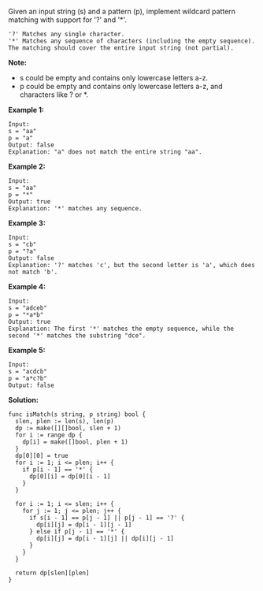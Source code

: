 Given an input string (s) and a pattern (p), implement wildcard pattern matching with support for '?' and '*'.
```
'?' Matches any single character.
'*' Matches any sequence of characters (including the empty sequence).
The matching should cover the entire input string (not partial).
```
**Note:**

- s could be empty and contains only lowercase letters a-z.
- p could be empty and contains only lowercase letters a-z, and characters like ? or *.

**Example 1:**
```
Input:
s = "aa"
p = "a"
Output: false
Explanation: "a" does not match the entire string "aa".
```
**Example 2:**
```
Input:
s = "aa"
p = "*"
Output: true
Explanation: '*' matches any sequence.
```
**Example 3:**
```
Input:
s = "cb"
p = "?a"
Output: false
Explanation: '?' matches 'c', but the second letter is 'a', which does not match 'b'.
```
**Example 4:**
```
Input:
s = "adceb"
p = "*a*b"
Output: true
Explanation: The first '*' matches the empty sequence, while the second '*' matches the substring "dce".
```
**Example 5:**
```
Input:
s = "acdcb"
p = "a*c?b"
Output: false
```

**Solution:**

```golang
func isMatch(s string, p string) bool {
  slen, plen := len(s), len(p)
  dp := make([][]bool, slen + 1)
  for i := range dp {
    dp[i] = make([]bool, plen + 1)
  }
  dp[0][0] = true
  for i := 1; i <= plen; i++ {
    if p[i - 1] == '*' {
      dp[0][i] = dp[0][i - 1]
    }
  }

  for i := 1; i <= slen; i++ {
    for j := 1; j <= plen; j++ {
      if s[i - 1] == p[j - 1] || p[j - 1] == '?' {
        dp[i][j] = dp[i - 1][j - 1]
      } else if p[j - 1] == '*' {
        dp[i][j] = dp[i - 1][j] || dp[i][j - 1]
      }
    }
  }

  return dp[slen][plen]
}
```
